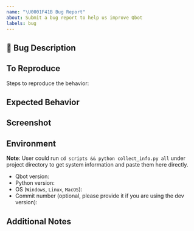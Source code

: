 ```yaml
---
name: "\U0001F41B Bug Report"
about: Submit a bug report to help us improve Qbot
labels: bug
---
```

## 🐛 Bug Description

<!-- A clear and concise description of what the bug is. -->

## To Reproduce

Steps to reproduce the behavior:

## Expected Behavior

<!-- A clear and concise description of what you expected to happen. -->

## Screenshot

<!-- A screenshot of the error message or anything shouldn't appear-->

## Environment

**Note**: User could run `cd scripts && python collect_info.py all` under project directory to get system information
and paste them here directly.

- Qbot version:
- Python version:
- OS (`Windows`, `Linux`, `MacOS`):
- Commit number (optional, please provide it if you are using the dev version):

## Additional Notes

<!-- Add any other information about the problem here. -->

